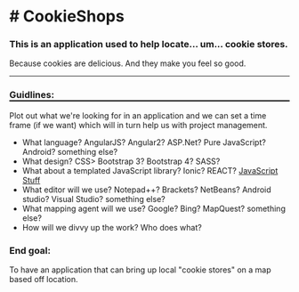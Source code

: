 <!DOCTYPE html>
<head>
</head>
<body>
<div>
<h1># CookieShops</h1>
<h3>This is an application used to help locate... um... cookie stores.</h3>

<p>Because cookies are delicious. And they make you feel so good.<p>
<hr>

<h3 style="border-bottom:2px solid #000;">Guidlines:</h3>
Plot out what we're looking for in an application and we can set a time frame (if we want) which will in turn help us with project management.
<ul>
<li>What language? AngularJS? Angular2? ASP.Net? Pure JavaScript? Android? something else?</li>
<li>What design? CSS> Bootstrap 3? Bootstrap 4? SASS?</li>
<li>What about a templated JavaScript library? Ionic? REACT? <a href="https://medium.com/javascript-scene/top-javascript-frameworks-topics-to-learn-in-2017-700a397b711">JavaScript Stuff</a></li>
<li>What editor will we use? Notepad++? Brackets? NetBeans? Android studio? Visual Studio? something else?</li>
<li>What mapping agent will we use? Google? Bing? MapQuest? something else?</li>
<li>How will we divvy up the work? Who does what?</li>
</ul>

<h3>End goal:</h3>
<p>To have an application that can bring up local "cookie stores" on a map based off location.</p>
</div>
</body>